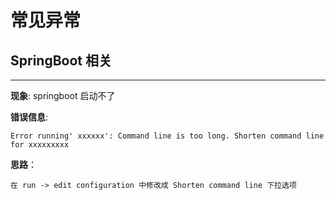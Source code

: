 

# 常见异常

## SpringBoot 相关
----------------

**现象**: springboot 启动不了

**错误信息**: 

```text
Error running' xxxxxx': Command line is too long. Shorten command line for xxxxxxxxx
```
**思路**：

    在 run -> edit configuration 中修改成 Shorten command line 下拉选项


